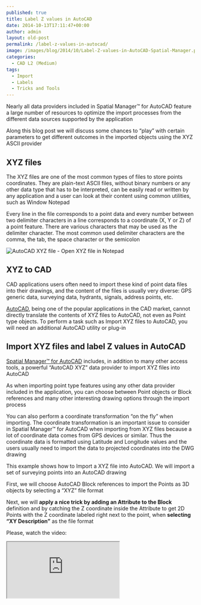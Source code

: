 ```yaml
---
published: true
title: Label Z values in AutoCAD
date: 2014-10-13T17:11:47+00:00
author: admin
layout: old-post
permalink: /label-z-values-in-autocad/
image: /images/blog/2014/10/Label-Z-values-in-AutoCAD-Spatial-Manager.png
categories:
  - CAD L2 (Medium)
tags:
  - Import
  - Labels
  - Tricks and Tools
---
```

<span>Nearly all</span> <span>data providers</span> included in<span> </span>Spatial <span>Manager™ for</span> <span>AutoCAD</span> feature a large number of resources to optimize the import processes from the different data sources supported by the application

<!--more-->

<span>Along this blog post we will discuss some chances to &#8220;play&#8221; with certain parameters to get different outcomes in the imported objects using the XYZ ASCII provider</span>

## XYZ files

The XYZ files are one of the most common types of files to store points coordinates. They are plain-text ASCII files, without binary numbers or any other data type that has to be interpreted, can be easily read or written by any application and a user can look at their content using common utilities, such as Window Notepad

Every line in the file corresponds to a point data and every number between two delimiter characters in a line corresponds to a coordinate (X, Y or Z) of a point feature. There are various characters that may be used as the delimiter character. The most common used delimiter characters are the comma, the tab, the space character or the semicolon

<p>
  <img src="/images/blog/2014/08/AutoCAD-XYZ-Notepad.png" alt="AutoCAD XYZ file - Open XYZ file in Notepad" width="542" height="244" srcset="/images/blog/2014/08/AutoCAD-XYZ-Notepad.png 542w, /images/blog/2014/08/AutoCAD-XYZ-Notepad-300x135.png 300w" sizes="(max-width: 542px) 100vw, 542px" />
</p>

## XYZ to CAD

CAD applications users often need to import these kind of point data files into their drawings, and the content of the files is usually very diverse: GPS generic data, surveying data, hydrants, signals, address points, etc.

<a title="AutoCAD product page" href="http://www.autodesk.com/products/autocad/overview" target="_blank" rel="nofollow">AutoCAD</a>, being one of the popular applications in the CAD market, cannot directly translate the contents of XYZ files to AutoCAD, not even as Point type objects. To perform a task such as Import XYZ files to AutoCAD, you will need an additional AutoCAD utility or plug-in

## Import XYZ files and label Z values in AutoCAD

<a title="Spatial Manager™ for AutoCAD product page" href="/spm-forautocad/" target="_blank" rel="nofollow">Spatial Manager™ for AutoCAD</a> includes, in addition to many other access tools, a powerful &#8220;AutoCAD XYZ&#8221; data provider to import XYZ files into AutoCAD

As when importing point type features using any other data provider included in the application, you can choose between Point objects or Block references and many other interesting drawing options through the import process

You can also perform a coordinate transformation &#8220;on the fly&#8221; when importing. The coordinate transformation is an important issue to consider in Spatial Manager™ for AutoCAD when importing from XYZ files because a lot of coordinate data comes from GPS devices or similar. Thus the coordinate data is formatted using Latitude and Longitude values and the users usually need to import the data to projected coordinates into the DWG drawing

This example shows how to Import a XYZ file into AutoCAD. We will import a set of surveying points into an AutoCAD drawing

First, we will choose AutoCAD Block references to import the Points as 3D objects by selecting a &#8220;XYZ&#8221; file format

Next, we will **apply a nice trick by adding an Attribute to the Block** definition and by catching the Z coordinate inside the Attribute to get 2D Points with the Z coordinate <span>labeled</span> <span>right next to the</span> <span>point, when <strong>selecting &#8220;XY Description&#8221;</strong> as the file format</span>

Please, watch the video:

<div class="embed-responsive embed-responsive-16by9">
  <iframe class="embed-responsive-item" src="https://www.youtube.com/embed/b2BhXfZsNXE" allowfullscreen></iframe>
</div>